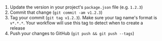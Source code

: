 <ol dir="auto">
<li>Update the version in your project's <code>package.json</code> file (e.g. <code>1.2.3</code>)</li>
<li>Commit that change (<code>git commit -am v1.2.3</code>)</li>
<li>Tag your commit (<code>git tag v1.2.3</code>). Make sure your tag name's format is <code>v*.*.*</code>. Your workflow will use this tag to detect when to create a release</li>
<li>Push your changes to GitHub (<code>git push &amp;&amp; git push --tags</code>)</li>
</ol>